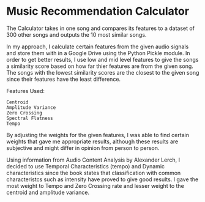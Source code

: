 # Music Recommendation Calculator

The Calculator takes in one song and compares its features to a dataset of 300 other songs and outputs the 10 most similar songs. 

In my approach, I calculate certain features from the given audio signals and store them with in a Google Drive using the Python Pickle module.
In order to get better results, I use low and mid level features to give the songs a similarity score based on how far thier features are from the given song. The songs with the lowest similarity scores are the closest to the given song since their features have the least difference.

Features Used:

    Centroid
    Amplitude Variance
    Zero Crossing
    Spectral Flatness
    Tempo

By adjusting the weights for the given features, I was able to find certain weights that gave me appropriate results, although these results are subjective and might differ in opinion from person to person.

Using information from Audio Content Analysis by Alexander Lerch, I decided to use Temporal Characteristics (tempo) and Dynamic characteristics since the book states that classification with common characteristcs such as intensity have proved to give good results. I gave the most weight to Tempo and Zero Crossing rate and lesser weight to the centroid and amplitude variance.
